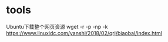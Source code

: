 # tools

Ubuntu下载整个网页资源
wget -r -p -np -k https://www.linuxidc.com/yanshi/2018/02/qrj/biaobai/index.html
